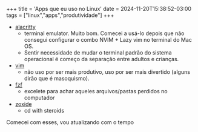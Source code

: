 +++
title = 'Apps que eu uso no Linux'
date = 2024-11-20T15:38:52-03:00
tags = ["linux","apps","produtividade"]
+++


- [alacritty](https://alacritty.org)
	- terminal emulator. Muito bom. Comecei a usá-lo depois que não consegui configurar o combo NVIM + Lazy vim no terminal do Mac OS.
	- Sentir necessidade de mudar o terminal padrão do sistema operacional é começo da separação entre adultos e crianças.
- [vim](https://www.vim.org/)
	- não uso por ser mais produtivo, uso por ser mais divertido (alguns dirão que é masoquismo). 
- [fzf](https://github.com/junegunn/fzf)
	- excelete para achar aqueles arquivos/pastas perdidos no computador
- [zoxide](https://github.com/ajeetdsouza/zoxide)
	- cd with steroids

Comecei com esses, vou atualizando com o tempo


